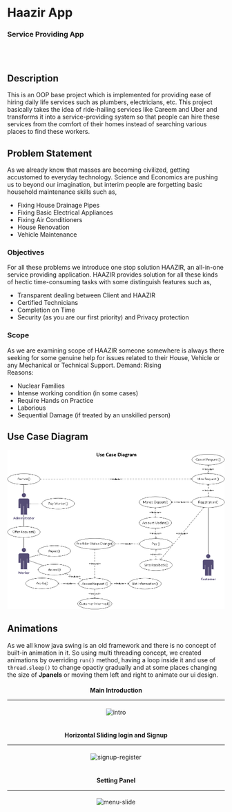 
# Haazir App

### Service Providing App


<br><br>

## Description
<!--Description of program-->
This is an OOP base project which is implemented for providing ease of hiring daily life services such as plumbers, electricians, etc. This project basically takes the idea of ride-hailing services like Careem and Uber and transforms it into a service-providing system so that people can hire these services from the comfort of their homes instead of searching various places to find these workers.

## Problem Statement
<!--Problem Statement of program-->
As we already know that masses are becoming civilized, getting accustomed to everyday technology. Science and Economics are pushing us to beyond our imagination, but interim people are forgetting basic household maintenance skills such as, 
- Fixing House Drainage Pipes
- Fixing Basic Electrical Appliances
- Fixing Air Conditioners
- House Renovation 
- Vehicle Maintenance

### Objectives

For all these problems we introduce one stop solution HAAZIR, an all-in-one service providing application.
HAAZIR provides solution for all these kinds of hectic time-consuming tasks with some distinguish features such as, 
- Transparent dealing between Client and HAAZIR
- Certified Technicians 
- Completion on Time
- Security (as you are our first priority) and Privacy protection

### Scope

As we are examining scope of HAAZIR someone somewhere is always there seeking for some genuine help for issues related to their House, Vehicle or any Mechanical or Technical Support.
Demand: Rising  
Reasons:
- Nuclear Families 
- Intense working condition (in some cases)
- Require Hands on Practice
- Laborious 
- Sequential Damage (if treated by an unskilled person) 

## Use Case Diagram

<div align="center"><img src="markdownData/images/UseCase.png" alt="use case diagram"/></div> <!--Usecase-->

## Animations
<!--Description of animation-->
As we all know java swing is an old framework and there is no concept of built-in animation in it. So using multi threading concept, we created animations by overriding `run()` method, having a loop inside it and use of `thread.sleep()` to change opactiy gradually and at some places changing the size of **Jpanels** or moving them left and right to animate our ui design.

<h4 align="center">Main Introduction<hr></h4>
<div align="center"><img src="markdownData/animation/intro.gif" width="500" alt="intro"/></div> <!--Intro animation-->

<br>

<h4 align="center">Horizontal Sliding login and Signup<hr></h4>
<div align="center"><img src="markdownData/animation/signup-register.gif" width="800" alt="signup-register"/></div><!--signup/register animation-->

<br>

<h4 align="center">Setting Panel<hr></h4>
<div align="center"><img src="markdownData/animation/menu-slide.gif" width="800" alt="menu-slide"/></div> <!--menu slider animation-->

